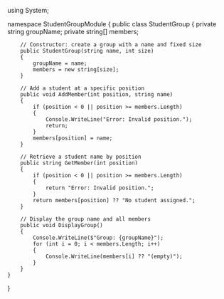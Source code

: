 using System;

namespace StudentGroupModule
{
    public class StudentGroup
    {
        private string groupName;
        private string[] members;

        // Constructor: create a group with a name and fixed size
        public StudentGroup(string name, int size)
        {
            groupName = name;
            members = new string[size];
        }

        // Add a student at a specific position
        public void AddMember(int position, string name)
        {
            if (position < 0 || position >= members.Length)
            {
                Console.WriteLine("Error: Invalid position.");
                return;
            }
            members[position] = name;
        }

        // Retrieve a student name by position
        public string GetMember(int position)
        {
            if (position < 0 || position >= members.Length)
            {
                return "Error: Invalid position.";
            }
            return members[position] ?? "No student assigned.";
        }

        // Display the group name and all members
        public void DisplayGroup()
        {
            Console.WriteLine($"Group: {groupName}");
            for (int i = 0; i < members.Length; i++)
            {
                Console.WriteLine(members[i] ?? "(empty)");
            }
        }
    }
}
